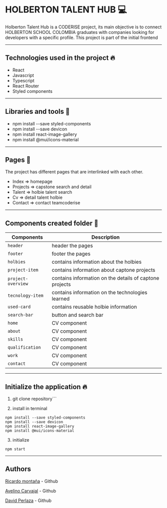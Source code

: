 # HOLBERTON TALENT HUB :computer:

Holberton Talent Hub is a CODERISE project, its main objective is to connect HOLBERTON SCHOOL COLOMBIA graduates with companies looking for developers with a specific profile. This project is part of the initial frontend 

___

## Technologies used in the project :fire:

* React
* Javascript
* Typescript
* React Router
* Styled components

 ___
 
 ## Libraries and tools :file_folder:
 
 * npm install --save styled-components
 * npm install --save devicon
 * npm install react-image-gallery
 * npm install @mui/icons-material

___

## Pages :notebook:

The project has different pages that are interlinked with each other.

* Index => homepage
* Projects => capstone search and detail
* Talent => holbie talent search
* Cv => detail talent holbie
* Contact => contact teamcoderise

___


## Components created folder :dart:

| Components | Description |
| --- | --- |
| `header` | header the pages |
| `footer` | footer the pages |
| `holbies` | contains information about the holbies |
| `project-item ` | contains information about captone projects |
| `project-overview` | contains information on the details of captone projects |
| `tecnology-item` | contains information on the technologies learned |
| `used-card` | contains reusable holbie information |
| `search-bar` | button and search bar |
| `home` | CV component |
| `about` | CV component |
| `skills` | CV component |
| `qualification` | CV component |
| `work` | CV component |
| `contact` | CV component |


___

## Initialize the application :fire:

1. git clone repository```

2. install in terminal

```
npm install --save styled-components
npm install --save devicon
npm install react-image-gallery
npm install @mui/icons-material 
```
3. initialize

```npm start```


___

## Authors

[Ricardo montaña](https://github.com/rmbodegalibre) - Github

[Avelino Carvajal](https://github.com/AvelinoC5) - Github

[David Perlaza](https://github.com/davidperlaza14) - Github
